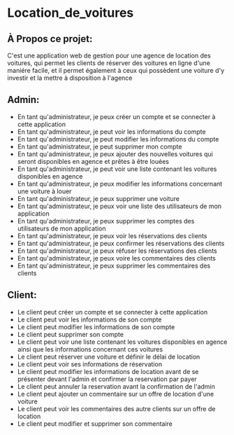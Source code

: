 # Location_de_voitures
## À Propos ce projet:
C'est une application web de gestion pour une agence de location des voitures, qui permet les clients de réserver des voitures en ligne d'une maniére facile, et il permet également à ceux qui possèdent une voiture d'y investir et la mettre à disposition à l'agence

## Admin:
- En tant qu'administrateur, je peux créer un compte et se connecter à cette application
- En tant qu'administrateur, je peut voir les informations du compte
- En tant qu'administrateur, je peut modifier les informations du compte 
- En tant qu'administrateur, je peut supprimer mon compte
- En tant qu'administrateur, je peux ajouter des nouvelles voitures qui seront disponibles en agence et prêtes à être louées
- En tant qu'administrateur, je peut voir une liste contenant les voitures disponibles en agence
- En tant qu'administrateur, je peux modifier les informations concernant une voiture à louer
- En tant qu'administrateur, je peux supprimer une voiture
- En tant qu'administrateur, je peux voir une liste des utilisateurs de mon application
- En tant qu'administrateur, je peux supprimer les comptes des utilisateurs de mon application
- En tant qu'administrateur, je peux voir les réservations des clients
- En tant qu'administrateur, je peux confirmer les réservations des clients
- En tant qu'administrateur, je peux réfuser les réservations des clients
- En tant qu'administrateur, je peux voire les commentaires des clients
- En tant qu'administrateur, je peux supprimer les commentaires des clients

## Client:

- Le client peut créer un compte et se connecter à cette application
- Le client peut voir les informations de son compte
- Le client peut modifier les informations de son compte 
- Le client peut supprimer son compte
- Le client peut voir une liste contenant les voitures disponibles en agence ainsi que les informations concernant ces voitures
- Le client peut réserver une voiture et définir le délai de location
- Le client peut voir ses informations de réservation
- Le client peut modifier les informations de location avant de se présenter devant l'admin et confirmer la reservation par payer
- Le client peut annuler la reservation avant la confirmation de l'admin
- Le client peut ajouter un commentaire sur un offre de location d'une voiture
- Le client peut voir les commentaires des autre clients sur un offre de location
- Le client peut modifier et supprimer son commentaire

